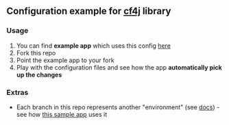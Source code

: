 ## Configuration example for [cf4j](http://cfg4j.org) library

### Usage
1. You can find **example app** which uses this config [here](https://github.com/cfg4j/cfg4j-sample-apps/tree/master/git-bind)
2. Fork this repo
3. Point the example app to your fork
4. Play with the configuration files and see how the app **automatically pick up the changes**

### Extras
* Each branch in this repo represents another "environment" (see [docs](http://cfg4j.org)) - see how [this sample app]() uses it
